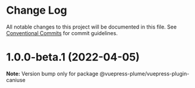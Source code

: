 # Change Log

All notable changes to this project will be documented in this file.
See [Conventional Commits](https://conventionalcommits.org) for commit guidelines.

# 1.0.0-beta.1 (2022-04-05)

**Note:** Version bump only for package @vuepress-plume/vuepress-plugin-caniuse
